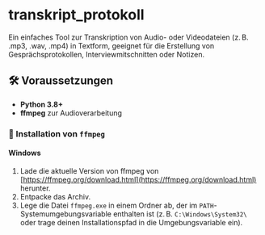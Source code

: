 # transkript_protokoll

Ein einfaches Tool zur Transkription von Audio- oder Videodateien (z. B. .mp3, .wav, .mp4) in Textform, geeignet für die Erstellung von Gesprächsprotokollen, Interviewmitschnitten oder Notizen.

## 🛠 Voraussetzungen

- **Python 3.8+**
- **ffmpeg** zur Audioverarbeitung

### 🔧 Installation von `ffmpeg`

#### Windows

1. Lade die aktuelle Version von ffmpeg von [https://ffmpeg.org/download.html](https://ffmpeg.org/download.html) herunter.
2. Entpacke das Archiv.
3. Lege die Datei `ffmpeg.exe` in einem Ordner ab, der im `PATH`-Systemumgebungsvariable enthalten ist (z. B. `C:\Windows\System32\` oder trage deinen Installationspfad in die Umgebungsvariable ein).
